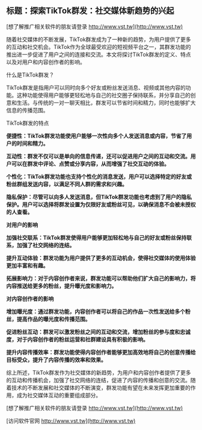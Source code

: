 ## **标题：探索TikTok群发：社交媒体新趋势的兴起**

[想了解推广相关软件的朋友请登录 http://www.vst.tw](http://www.vst.tw)

随着社交媒体的不断发展，TikTok群发成为了一种新的趋势，为用户提供了更多的互动和社交机会。TikTok作为全球最受欢迎的短视频平台之一，其群发功能的推出进一步促进了用户之间的连接和交流。本文将探讨TikTok群发的定义、特点以及对用户和内容创作者的影响。

什么是TikTok群发？

TikTok群发是指用户可以同时向多个好友或粉丝发送消息、视频或其他内容的功能。这种功能使得用户能够更轻松地与自己的社交圈子保持联系，并分享自己的创意和生活。与传统的一对一聊天相比，群发可以节省时间和精力，同时也能够扩大信息的传播范围。

TikTok群发的特点

**便捷性：TikTok群发功能使用户能够一次性向多个人发送消息或内容，节省了用户的时间和精力。**

**互动性：群发不仅可以是单向的信息传递，还可以促进用户之间的互动和交流。用户可以在群发中评论、点赞或分享内容，从而增强了社交互动的体验。**

**个性化：TikTok群发功能也支持个性化的消息发送，用户可以选择特定的好友或粉丝群组发送内容，以满足不同人群的需求和兴趣。**

**隐私保护：尽管可以向多人发送消息，但TikTok群发功能也考虑到了用户的隐私保护。用户可以选择将群发设置为仅限好友或粉丝可见，以确保消息不会被未授权的人查看。**

**对用户的影响**

**加强社交联系：TikTok群发使得用户能够更加轻松地与自己的好友或粉丝保持联系，加强了社交网络的连结。**

**提升互动体验：群发功能为用户提供了更多的互动机会，使得社交媒体的使用体验更加丰富和有趣。**

**拓展影响力：对于内容创作者来说，群发功能可以帮助他们扩大自己的影响力，将内容推送给更多的粉丝，提升曝光度和影响力。**

**对内容创作者的影响**

**增加曝光度：通过群发功能，内容创作者可以将自己的作品一次性发送给多个粉丝，提高作品的曝光度和传播范围。**

**促进粉丝互动：群发可以激发粉丝之间的互动和交流，增加粉丝的参与度和忠诚度，对于内容创作者的粉丝运营和社群建设具有积极的影响。**

**提升内容传播效率：群发功能使得内容创作者能够更加高效地将自己的创意传播给目标受众，提升了内容传播的效率和效果。**

综上所述，TikTok群发作为社交媒体的新趋势，为用户和内容创作者提供了更多的互动和传播机会，加强了社交网络的连结，促进了内容的传播和创意的交流。随着技术的不断发展和社交媒体的不断演变，群发功能有望在未来发挥更加重要的作用，成为社交媒体互动的重要组成部分。

[想了解推广相关软件的朋友请登录 http://www.vst.tw](http://www.vst.tw)


[访问软件官网 http://www.vst.tw](http://www.vst.tw)
